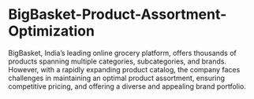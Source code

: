 # BigBasket-Product-Assortment-Optimization
BigBasket, India’s leading online grocery platform, offers thousands of products spanning multiple categories, subcategories, and brands. However, with a rapidly expanding product catalog, the company faces challenges in maintaining an optimal product assortment, ensuring competitive pricing, and offering a diverse and appealing brand portfolio.
